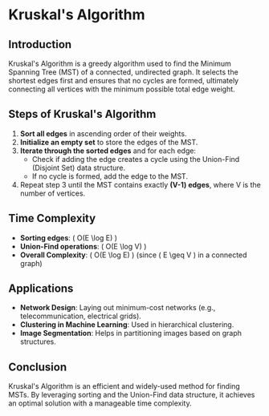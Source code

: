 # Kruskal's Algorithm

## Introduction
Kruskal's Algorithm is a greedy algorithm used to find the Minimum Spanning Tree (MST) of a connected, undirected graph. It selects the shortest edges first and ensures that no cycles are formed, ultimately connecting all vertices with the minimum possible total edge weight.

## Steps of Kruskal's Algorithm
1. **Sort all edges** in ascending order of their weights.
2. **Initialize an empty set** to store the edges of the MST.
3. **Iterate through the sorted edges** and for each edge:
    - Check if adding the edge creates a cycle using the Union-Find (Disjoint Set) data structure.
    - If no cycle is formed, add the edge to the MST.
4. Repeat step 3 until the MST contains exactly **(V-1) edges**, where V is the number of vertices.

## Time Complexity
- **Sorting edges**: \( O(E \log E) \)
- **Union-Find operations**: \( O(E \log V) \)
- **Overall Complexity**: \( O(E \log E) \) (since \( E \geq V \) in a connected graph)

## Applications
- **Network Design**: Laying out minimum-cost networks (e.g., telecommunication, electrical grids).
- **Clustering in Machine Learning**: Used in hierarchical clustering.
- **Image Segmentation**: Helps in partitioning images based on graph structures.

## Conclusion
Kruskal's Algorithm is an efficient and widely-used method for finding MSTs. By leveraging sorting and the Union-Find data structure, it achieves an optimal solution with a manageable time complexity.

